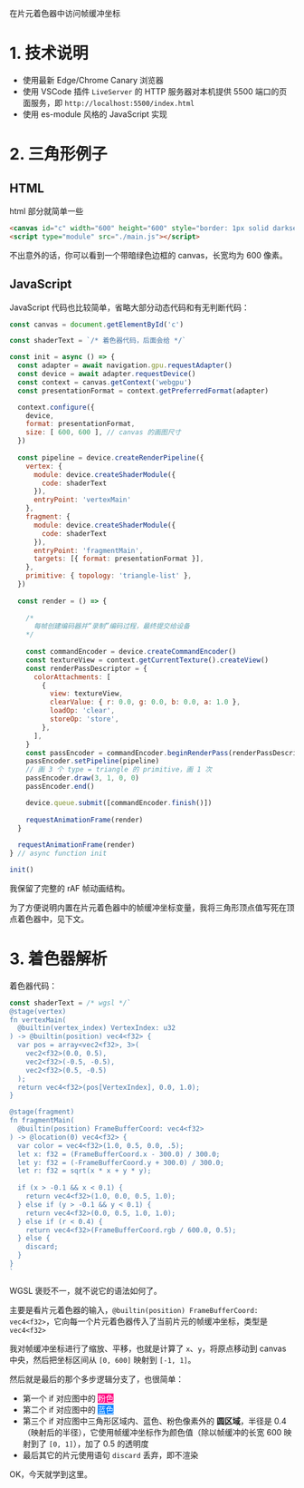 在片元着色器中访问帧缓冲坐标

# 1. 技术说明

- 使用最新 Edge/Chrome Canary 浏览器
- 使用 VSCode 插件 `LiveServer` 的 HTTP 服务器对本机提供 5500 端口的页面服务，即 `http://localhost:5500/index.html`
- 使用 es-module 风格的 JavaScript 实现


# 2. 三角形例子

## HTML

html 部分就简单一些

``` html
<canvas id="c" width="600" height="600" style="border: 1px solid darkseagreen;"></canvas>
<script type="module" src="./main.js"></script>
```

不出意外的话，你可以看到一个带暗绿色边框的 canvas，长宽均为 600 像素。

## JavaScript

JavaScript 代码也比较简单，省略大部分动态代码和有无判断代码：

``` js
const canvas = document.getElementById('c')

const shaderText = `/* 着色器代码，后面会给 */`

const init = async () => {
  const adapter = await navigation.gpu.requestAdapter()
  const device = await adapter.requestDevice()
  const context = canvas.getContext('webgpu')
  const presentationFormat = context.getPreferredFormat(adapter)

  context.configure({
    device,
    format: presentationFormat,
    size: [ 600, 600 ], // canvas 的画图尺寸
  })
  
  const pipeline = device.createRenderPipeline({
    vertex: {
      module: device.createShaderModule({
        code: shaderText
      }),
      entryPoint: 'vertexMain'
    },
    fragment: {
      module: device.createShaderModule({
        code: shaderText
      }),
      entryPoint: 'fragmentMain',
      targets: [{ format: presentationFormat }],
    },
    primitive: { topology: 'triangle-list' },
  })
  
  const render = () => {
    
    /* 
      每帧创建编码器并“录制”编码过程，最终提交给设备 
    */
    
    const commandEncoder = device.createCommandEncoder()
    const textureView = context.getCurrentTexture().createView()
    const renderPassDescriptor = {
      colorAttachments: [
        {
          view: textureView,
          clearValue: { r: 0.0, g: 0.0, b: 0.0, a: 1.0 },
          loadOp: 'clear',
          storeOp: 'store',
        },
      ],
    }
    const passEncoder = commandEncoder.beginRenderPass(renderPassDescriptor)
    passEncoder.setPipeline(pipeline)
    // 画 3 个 type = triangle 的 primitive，画 1 次
    passEncoder.draw(3, 1, 0, 0)
    passEncoder.end()

    device.queue.submit([commandEncoder.finish()])
    
    requestAnimationFrame(render)
  }
  
  requestAnimationFrame(render)
} // async function init

init()
```

我保留了完整的 rAF 帧动画结构。

为了方便说明内置在片元着色器中的帧缓冲坐标变量，我将三角形顶点值写死在顶点着色器中，见下文。



# 3. 着色器解析

着色器代码：

``` js
const shaderText = /* wgsl */`
@stage(vertex)
fn vertexMain(
  @builtin(vertex_index) VertexIndex: u32
) -> @builtin(position) vec4<f32> {
  var pos = array<vec2<f32>, 3>(
    vec2<f32>(0.0, 0.5),
    vec2<f32>(-0.5, -0.5),
    vec2<f32>(0.5, -0.5)
  );
  return vec4<f32>(pos[VertexIndex], 0.0, 1.0);
}

@stage(fragment)
fn fragmentMain(
  @builtin(position) FrameBufferCoord: vec4<f32>
) -> @location(0) vec4<f32> {
  var color = vec4<f32>(1.0, 0.5, 0.0, .5);
  let x: f32 = (FrameBufferCoord.x - 300.0) / 300.0;
  let y: f32 = (-FrameBufferCoord.y + 300.0) / 300.0;
  let r: f32 = sqrt(x * x + y * y);
  
  if (x > -0.1 && x < 0.1) {
    return vec4<f32>(1.0, 0.0, 0.5, 1.0);
  } else if (y > -0.1 && y < 0.1) {
    return vec4<f32>(0.0, 0.5, 1.0, 1.0);
  } else if (r < 0.4) {
    return vec4<f32>(FrameBufferCoord.rgb / 600.0, 0.5);
  } else {
    discard;
  }
}
`
```

WGSL 褒贬不一，就不说它的语法如何了。

主要是看片元着色器的输入，`@builtin(position) FrameBufferCoord: vec4<f32>`，它向每一个片元着色器传入了当前片元的帧缓冲坐标，类型是 `vec4<f32>`

我对帧缓冲坐标进行了缩放、平移，也就是计算了 `x`、`y`，将原点移动到 canvas 中央，然后把坐标区间从 `[0, 600]` 映射到 `[-1, 1]`。

然后就是最后的那个多步逻辑分支了，也很简单：

- 第一个 if 对应图中的 <span style="color: white; background-color: rgb(255, 0, 128)">粉色</span>
- 第二个 if 对应图中的 <span style="background-color: rgb(0, 128, 255); color: white">蓝色</span>
- 第三个 if 对应图中三角形区域内、蓝色、粉色像素外的 **圆区域**，半径是 0.4（映射后的半径），它使用帧缓冲坐标作为颜色值（除以帧缓冲的长宽 600 映射到了 `[0, 1]`），加了 0.5 的透明度
- 最后其它的片元使用语句 `discard` 丢弃，即不渲染

OK，今天就学到这里。